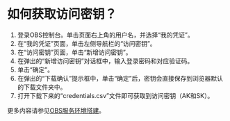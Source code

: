 # 如何获取访问密钥？<a name="obs_21_2116"></a>

1.  登录OBS控制台。单击页面右上角的用户名，并选择“我的凭证”。
2.  在“我的凭证”页面，单击左侧导航栏的“访问密钥”。
3.  在“访问密钥”页面，单击“新增访问密钥”。
4.  在弹出的“新增访问密钥”对话框中，输入登录密码和对应验证码。
5.  单击“确定”。
6.  在弹出的“下载确认”提示框中，单击“确定”后，密钥会直接保存到浏览器默认的下载文件夹中。
7.  打开下载下来的“credentials.csv”文件即可获取到访问密钥（AK和SK）。

更多内容请参见[OBS服务环境搭建](OBS服务环境搭建.md)。

